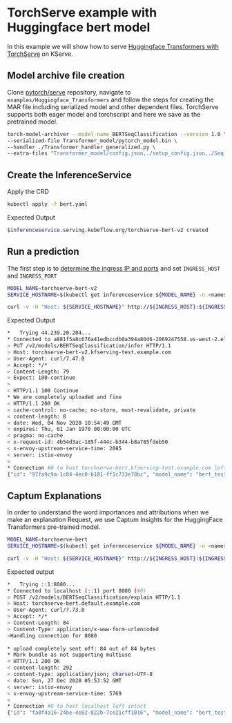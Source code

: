 # TorchServe example with Huggingface bert model
In this example we will show how to serve [Huggingface Transformers with TorchServe](https://github.com/pytorch/serve/tree/master/examples/Huggingface_Transformers)
on KServe.

## Model archive file creation

Clone [pytorch/serve](https://github.com/pytorch/serve) repository,
navigate to `examples/Huggingface_Transformers` and follow the steps for creating the MAR file including serialized model and other dependent files.
TorchServe supports both eager model and torchscript and here we save as the pretrained model. 
 
```bash
torch-model-archiver --model-name BERTSeqClassification --version 1.0 \
--serialized-file Transformer_model/pytorch_model.bin \
--handler ./Transformer_handler_generalized.py \
--extra-files "Transformer_model/config.json,./setup_config.json,./Seq_classification_artifacts/index_to_name.json"
```

## Create the InferenceService

Apply the CRD

```bash
kubectl apply -f bert.yaml
```

Expected Output

```bash
$inferenceservice.serving.kubeflow.org/torchserve-bert-v2 created
```

## Run a prediction

The first step is to [determine the ingress IP and ports](../../../../../README.md#determine-the-ingress-ip-and-ports) and set `INGRESS_HOST` and `INGRESS_PORT`

```bash
MODEL_NAME=torchserve-bert-v2
SERVICE_HOSTNAME=$(kubectl get inferenceservice ${MODEL_NAME} -n <namespace> -o jsonpath='{.status.url}' | cut -d "/" -f 3)

curl -v -H "Host: ${SERVICE_HOSTNAME}" http://${INGRESS_HOST}:${INGRESS_PORT}/v2/models/BERTSeqClassification/infer -d ./bert_v2.json
```

Expected Output

```bash
*   Trying 44.239.20.204...
* Connected to a881f5a8c676a41edbccdb0a394a80d6-2069247558.us-west-2.elb.amazonaws.com (44.239.20.204) port 80 (#0)
> PUT /v2/models/BERTSeqClassification/infer HTTP/1.1
> Host: torchserve-bert-v2.kfserving-test.example.com
> User-Agent: curl/7.47.0
> Accept: */*
> Content-Length: 79
> Expect: 100-continue
>
< HTTP/1.1 100 Continue
* We are completely uploaded and fine
< HTTP/1.1 200 OK
< cache-control: no-cache; no-store, must-revalidate, private
< content-length: 8
< date: Wed, 04 Nov 2020 10:54:49 GMT
< expires: Thu, 01 Jan 1970 00:00:00 UTC
< pragma: no-cache
< x-request-id: 4b54d3ac-185f-444c-b344-b8a785fdeb50
< x-envoy-upstream-service-time: 2085
< server: istio-envoy
<
* Connection #0 to host torchserve-bert.kfserving-test.example.com left intact
{"id": "97fa9c9a-1c84-4ec0-b181-ff1c733e78bc", "model_name": "bert_test", "model_version": "1", "outputs": [{"name": "predict", "shape": [1], "datatype": "INT64", "data": [2]}]}
```

## Captum Explanations
In order to understand the word importances and attributions when we make an explanation Request, we use Captum Insights for the HuggingFace Transformers pre-trained model.
```bash
MODEL_NAME=torchserve-bert
SERVICE_HOSTNAME=$(kubectl get inferenceservice ${MODEL_NAME} -n <namespace> -o jsonpath='{.status.url}' | cut -d "/" -f 3)

curl -v -H "Host: ${SERVICE_HOSTNAME}" http://${INGRESS_HOST}:${INGRESS_PORT}/v2/models/BERTSeqClassification/explain -d ./bert_v2.json

```
Expected output
```bash
*   Trying ::1:8080...
* Connected to localhost (::1) port 8080 (#0)
> POST /v2/models/BERTSeqClassification/explain HTTP/1.1
> Host: torchserve-bert.default.example.com
> User-Agent: curl/7.73.0
> Accept: */*
> Content-Length: 84
> Content-Type: application/x-www-form-urlencoded
>Handling connection for 8080
 
* upload completely sent off: 84 out of 84 bytes
* Mark bundle as not supporting multiuse
< HTTP/1.1 200 OK
< content-length: 292
< content-type: application/json; charset=UTF-8
< date: Sun, 27 Dec 2020 05:53:52 GMT
< server: istio-envoy
< x-envoy-upstream-service-time: 5769
< 
* Connection #0 to host localhost left intact
{"id": "fa0f4a16-24be-4e82-822b-7ce21cff1016", "model_name": "bert_test", "model_version": "1", "outputs": [{"name": "explain", "shape": [], "datatype": "BYTES", "data": [{"words": ["[CLS]", "[unused65]", "[unused103]", "[unused106]", "[unused106]", "[unused104]", "[unused97]", "[CLS]", "[unused109]", "[MASK]", "[unused31]", "[unused99]", "[unused96]", "[unused110]", "[unused31]", "[unused109]", "[CLS]", "[unused107]", "[unused106]", "[unused109]", "[unused111]", "[CLS]", "[UNK]", "[unused31]", "[unused106]", "[unused105]", "[unused31]", "[unused111]", "[unused99]", "[CLS]", "[unused31]", "[CLS]", "[unused98]", "[unused106]", "[unused105]", "[unused106]", "[unused104]", "[unused116]", "[SEP]"], "importances": [-0.5779647849140105, 0.017149979253482668, 0.02520071691362777, 0.10127131153071542, 0.11157838511306105, 0.10381272285539787, 0.11320268752645515, -0.18749022141160918, 0.09715615163453448, -0.23825046155397892, 0.07830538237901745, 0.052386644292540425, 0.06916019909789417, 0.0489200370513321, 0.06125091233381835, 0.10910945892939933, -0.20546550665577787, 0.03657186541090417, 0.03873832137700618, 0.07419369954398138, 0.03729456936648431, -0.2576498669080684, -0.14288095272100626, 0.04121622648595307, 0.06318685560063542, 0.012703899463284731, 0.03181142622138418, 0.03485410565174061, 0.049515843720263124, -0.18949917348232484, 0.03956454265824759, -0.2113086240763918, 0.028525852720988263, 0.04318882441540453, 0.018988349248547743, 0.07123601660669067, 0.061472429104257806, 0.023899392506903514, 0.49172702017614983], "delta": 0.9374768388549066}]}]}
```


